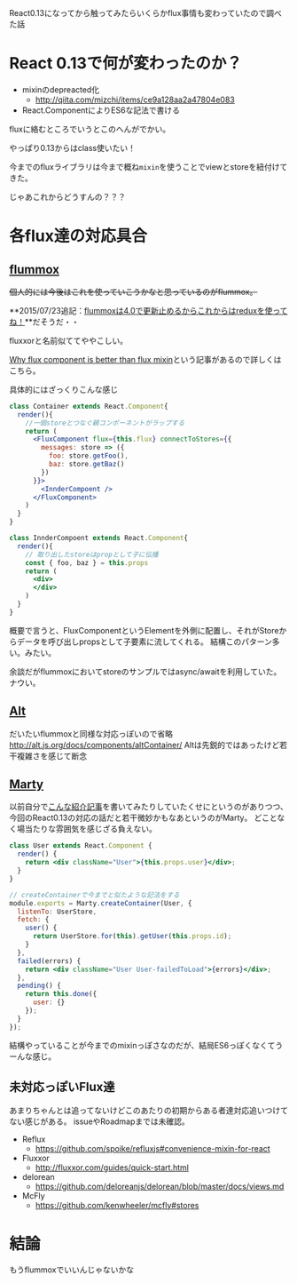 
React0.13になってから触ってみたらいくらかflux事情も変わっていたので調べた話

# React 0.13で何が変わったのか？

- mixinのdepreacted化
	- http://qiita.com/mizchi/items/ce9a128aa2a47804e083
- React.ComponentによりES6な記法で書ける

fluxに絡むところでいうとこのへんがでかい。

やっぱり0.13からはclass使いたい！

今までのfluxライブラリは今まで概ね`mixin`を使うことでviewとstoreを紐付けてきた。

じゃあこれからどうすんの？？？

# 各flux達の対応具合

## [flummox](http://acdlite.github.io/flummox)
~~個人的には今後はこれを使っていこうかなと思っているのがflummox。~~

**2015/07/23追記：[flummoxは4.0で更新止めるからこれからはreduxを使ってね！](https://github.com/acdlite/flummox#40-will-likely-be-the-last-major-release-use-redux-instead-its-really-great)**だそうだ・・


fluxxorと名前似ててややこしい。


[Why flux component is better than flux mixin](https://github.com/acdlite/flummox/blob/master/docs/docs/guides/why-flux-component-is-better-than-flux-mixin.md)という記事があるので詳しくはこちら。

具体的にはざっくりこんな感じ

```jsx
class Container extends React.Component{
  render(){
  	//一個storeとつなぐ親コンポーネントがラップする
    return (
      <FluxComponent flux={this.flux} connectToStores={{
        messages: store => ({
          foo: store.getFoo(),
          baz: store.getBaz()
        })
      }}>
        <InnderCompoent />
      </FluxComponent>
    )
  }
}

class InnderCompoent extends React.Component{
  render(){
  	// 取り出したstoreはpropとして子に伝播
    const { foo, baz } = this.props
    return (
      <div>
      </div>
    )
  }
}
```

概要で言うと、FluxComponentというElementを外側に配置し、それがStoreからデータを呼び出しpropsとして子要素に流してくれる。
結構このパターン多い。みたい。

余談だがflummoxにおいてstoreのサンプルではasync/awaitを利用していた。ナウい。

## [Alt](http://alt.js.org/)
だいたいflummoxと同様な対応っぽいので省略
http://alt.js.org/docs/components/altContainer/
Altは先鋭的ではあったけど若干複雑さを感じて断念

## [Marty](http://martyjs.org/)
以前自分で[こんな紹介記事](http://qiita.com/suisho/items/22ad9efcac90127f87a1)を書いてみたりしていたくせにというのがありつつ、今回のReact0.13の対応の話だと若干微妙かもなあというのがMarty。
どことなく場当たりな雰囲気を感じざる負えない。

```jsx
class User extends React.Component {
  render() {
    return <div className="User">{this.props.user}</div>;
  }
}

// createContainerで今までと似たような記法をする
module.exports = Marty.createContainer(User, {
  listenTo: UserStore,
  fetch: {
    user() {
      return UserStore.for(this).getUser(this.props.id);
    }
  },
  failed(errors) {
    return <div className="User User-failedToLoad">{errors}</div>;
  },
  pending() {
    return this.done({
      user: {}
    });
  }
});
```

結構やっていることが今までのmixinっぽさなのだが、結局ES6っぽくなくてうーんな感じ。

## 未対応っぽいFlux達
あまりちゃんとは追ってないけどこのあたりの初期からある者達対応追いつけてない感じがある。
issueやRoadmapまでは未確認。

- Reflux
	- https://github.com/spoike/refluxjs#convenience-mixin-for-react
- Fluxxor
	- http://fluxxor.com/guides/quick-start.html
- delorean
	- https://github.com/deloreanjs/delorean/blob/master/docs/views.md
- McFly
	- https://github.com/kenwheeler/mcfly#stores


# 結論
もうflummoxでいいんじゃないかな
